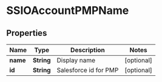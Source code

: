

# SSIOAccountPMPName


## Properties

| Name | Type | Description | Notes |
|------------ | ------------- | ------------- | -------------|
|**name** | **String** | Display name |  [optional] |
|**id** | **String** | Salesforce id for PMP |  [optional] |



